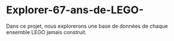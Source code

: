 # Explorer-67-ans-de-LEGO-
Dans ce projet, nous explorerons une base de données de chaque ensemble LEGO jamais construit.
